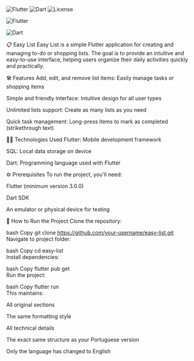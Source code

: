 ![Flutter](https://img.shields.io/badge/Flutter-3.13-blue?logo=flutter&style=flat-square)
![Dart](https://img.shields.io/badge/Dart-2.19-blue?logo=dart&style=flat-square)
![License](https://img.shields.io/badge/License-MIT-green?style=flat-square)

<!-- Flutter Logo -->
![Flutter](https://storage.googleapis.com/cms-storage-bucket/6a07d8a62f4308d2b854.svg)

<!-- Dart Logo -->
![Dart](https://dart.dev/assets/shared/dart-logo-for-shares.png?2)

📋 Easy List
Easy List is a simple Flutter application for creating and managing to-do or shopping lists. The goal is to provide an intuitive and easy-to-use interface, helping users organize their daily activities quickly and practically.

🛠️ Features
Add, edit, and remove list items: Easily manage tasks or shopping items

Simple and friendly interface: Intuitive design for all user types

Unlimited lists support: Create as many lists as you need

Quick task management: Long-press items to mark as completed (strikethrough text)

🧑‍💻 Technologies Used
Flutter: Mobile development framework

SQL: Local data storage on device

Dart: Programming language used with Flutter

⚙️ Prerequisites
To run the project, you'll need:

Flutter (minimum version 3.0.0)

Dart SDK

An emulator or physical device for testing

🚀 How to Run the Project
Clone the repository:

bash
Copy
git clone https://github.com/your-username/easy-list.git  
Navigate to project folder:

bash
Copy
cd easy-list  
Install dependencies:

bash
Copy
flutter pub get  
Run the project:

bash
Copy
flutter run  
This maintains:

All original sections

The same formatting style

All technical details

The exact same structure as your Portuguese version

Only the language has changed to English

